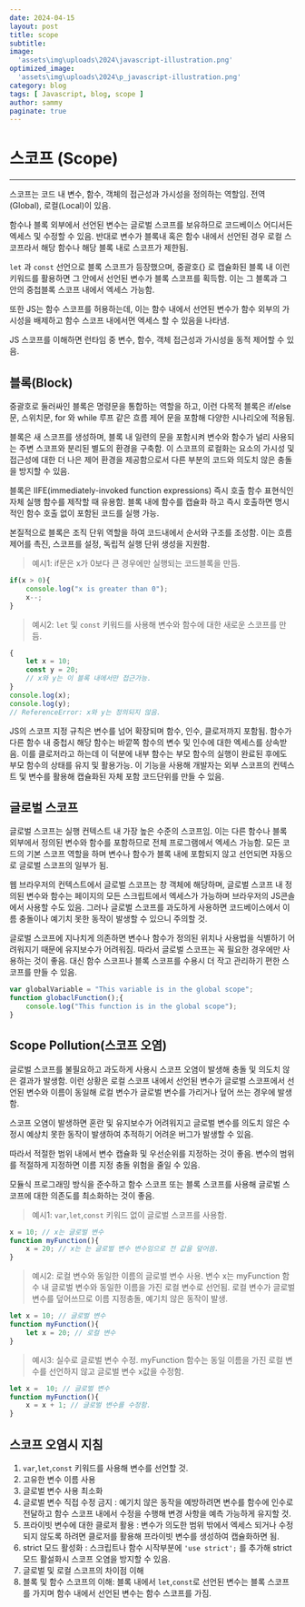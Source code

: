 ```yaml
---
date: 2024-04-15
layout: post
title: scope
subtitle:  
image: 
  'assets\img\uploads\2024\javascript-illustration.png'
optimized_image:    
  'assets\img\uploads\2024\p_javascript-illustration.png'
category: blog
tags: [ Javascript, blog, scope ]
author: sammy
paginate: true
---
```

# 스코프 (Scope)

*****
스코프는 코드 내 변수, 함수, 객체의 접근성과 가시성을 정의하는 역할임.
전역(Global), 로컬(Local)이 있음.

함수나 블록 외부에서 선언된 변수는 글로벌 스코프를 보유하므로 코드베이스 어디서든 엑세스 및 수정할 수 있음.
반대로 변수가 블록내 혹은 함수 내에서 선언된 경우 로컬 스코프라서 해당 함수나 해당 블록 내로 스코프가 제한됨.

`let` 과 `const` 선언으로 블록 스코프가 등장했으며, 중괄호{} 로 캡슐화된 블록 내 이런 키워드를 활용하면 그 안에서 선언된 변수가 블록 스코프를 획득함. 이는 그 블록과 그 안의 중첩블록 스코프 내에서 엑세스 가능함.

또한 JS는 함수 스코프를 허용하는데, 이는 함수 내에서 선언된 변수가 함수 외부의 가시성을 배제하고 함수 스코프 내에서먼 엑세스 할 수 있음을 나타냄.

JS 스코프를 이해하면 런타임 중 변수, 함수, 객체 접근성과 가시성을 동적 제어할 수 있음. 

## 블록(Block)
중괄호로 둘러싸인 블록은 명령문을 통합하는 역할을 하고, 이런 다목적 블록은 if/else문, 스위치문, for 와 while 루프 같은 흐름 제어 문을 포함해 다양한 시나리오에 적용됨.

블록은 새 스코프를 생성하며, 블록 내 일련의 문을 포함시켜 변수와 함수가 널리 사용되는 주변 스코프와 분리된 별도의 환경을 구축함. 이 스코프의 로컬화는 요소의 가시성 및 접근성에 대한 더 나은 제어 환경을 제공함으로서 다른 부분의 코드와 의도치 않은 충돌을 방지할 수 있음.

블록은 IIFE(immediately-invoked function expressions) 즉시 호출 함수 표현식인 자체 실행 함수를 제작할 때 유용함.
블록 내에 함수를 캡슐화 하고 즉시 호출하면 명시적인 함수 호출 없이 포함된 코드를 실행 가능.

본질적으로 블록은 조직 단위 역할을 하여 코드내에서 순서와 구조를 조성함. 이는 흐름 제어를 촉진, 스코프를 설정, 독립적 실행 단위 생성을 지원함. 

> 예시1: if문은 x가 0보다 큰 경우에만 실행되는 코드블록을 만듬.

```js
if(x > 0){
    console.log("x is greater than 0");
    x--;
}
```

> 예시2: `let` 및 `const` 키워드를 사용해 변수와 함수에 대한 새로운 스코프를 만듬.

```js
{   
    let x = 10;
    const y = 20;
    // x와 y는 이 블록 내에서만 접근가능.
}
console.log(x);
console.log(y); 
// ReferenceError: x와 y는 정의되지 않음.
```

JS의 스코프 지정 규칙은 변수를 넘어 확장되며 함수, 인수, 클로저까지 포함됨. 함수가 다른 함수 내 중첩시 해당 함수는 바깥쪽 함수의 변수 및 인수에 대한 엑세스를 상속받음.
이를 클로저라고 하는데 이 덕분에 내부 함수는 부모 함수의 실행이 완료된 후에도 부모 함수의 상태를 유지 및 활용가능.
이 기능을 사용해 개발자는 외부 스코프의 컨텍스트 및 변수를 활용해 캡슐화된 자체 포함 코드단위를 만들 수 있음.

## 글로벌 스코프

글로벌 스코프는 실행 컨텍스트 내 가장 높은 수준의 스코프임.
이는 다른 함수나 블록 외부에서 정의된 변수와 함수를 포함하므로 전체 프로그램에서 엑세스 가능함.
모든 코드의 기본 스코프 역할을 하며 변수나 함수가 블록 내에 포함되지 않고 선언되면 자동으로 글로벌 스코프의 일부가 됨.

웹 브라우저의 컨텍스트에서 글로벌 스코프는 창 객체에 해당하며, 글로벌 스코프 내 정의된 변수와 함수는 페이지의 모든 스크립트에서 엑세스가 가능하며 브라우저의 JS콘솔에서 사용할 수도 있음. 그러나 글로벌 스코프를 과도하게 사용하면 코드베이스에서 이름 충돌이나 예기치 못한 동작이 발생할 수 있으니 주의할 것.

글로벌 스코프에 지나치게 의존하면 변수나 함수가 정의된 위치나 사용법을 식별하기 어려워지기 때문에 유지보수가 어려워짐. 따라서 글로벌 스코프는 꼭 필요한 경우에만 사용하는 것이 좋음.
대신 함수 스코프나 블록 스코프를 수용시 더 작고 관리하기 편한 스코프를 만들 수 있음.

```js
var globalVariable = "This variable is in the global scope";
function globaclFunction();{
    console.log("This function is in the global scope");
}
```

## Scope Pollution(스코프 오염)
글로벌 스코프를 불필요하고 과도하게 사용시 스코프 오염이 발생해 충돌 및 의도치 않은 결과가 발생함.
이런 상황은 로컬 스코프 내에서 선언된 변수가 글로벌 스코프에서 선언된 변수와 이름이 동일해 로컬 변수가 글로벌 변수를 가리거나 덮어 쓰는 경우에 발생함.

스코프 오염이 발생하면 혼란 및 유지보수가 어려워지고 글로벌 변수를 의도치 않은 수정시 예상치 못한 동작이 발생하여 추적하기 어려운 버그가 발생할 수 있음.

따라서 적절한 범위 내에서 변수 캡슐화 및 우선순위를 지정하는 것이 좋음. 변수의 범위를 적절하게 지정하면 이름 지정 충돌 위험을 줄일 수 있음.

모듈식 프로그래밍 방식을 준수하고 함수 스코프 또는 블록 스코프를 사용해 글로벌 스코프에 대한 의존도를 최소화하는 것이 좋음.

> 예시1: `var`,`let`,`const` 키워드 없이 글로벌 스코프를 사용함.

```js
x = 10; // x는 글로벌 변수
function myFunction(){
    x = 20; // x는 는 글로벌 변수 변수임으로 전 값을 덮어씀.
}
```
> 예시2: 로컬 변수와 동일한 이름의 글로벌 변수 사용.
변수 x는 myFunction 함수 내 글로벌 변수와 동일한 이름을 가진 로컬 변수로 선언됨. 로컬 변수가 글로벌 변수를 덮어쓰므로 이름 지정충돌, 예기치 않은 동작이 발생.

```js
let x = 10; // 글로벌 변수
function myFunction(){
    let x = 20; // 로컬 변수
}
```

> 예시3: 실수로 글로벌 변수 수정.
myFunction 함수는 동일 이름을 가진 로컬 변수를 선언하지 않고 글로벌 변수 x값을 수정함.

```js
let x =  10; // 글로벌 변수
function myFunction(){
    x = x + 1; // 글로벌 변수를 수정함.
}
```

## 스코프 오염시 지침
1. `var`,`let`,`const` 키워드를 사용해 변수를 선언할 것.
2. 고유한 변수 이름 사용
3. 글로벌 변수 사용 최소화
4. 글로벌 변수 직접 수정 금지 : 예기치 않은 동작을 예방하려면 변수를 함수에 인수로 전달하고 함수 스코프 내에서 수정을 수행해 변경 사항을 예측 가능하게 유지할 것.
5. 프라이빗 변수에 대한 클로저 활용 : 변수가 의도한 범위 밖에서 엑세스 되거나 수정되지 않도록 하려면 클로저를 활용해 프라이빗 변수를 생성하여 캡슐화하면 됨.
6. strict 모드 활성화 : 스크립트나 함수 시작부분에 `'use strict';` 를 추가해 strict 모드 활설화시 스코프 오염을 방지할 수 있음. 
7. 글로벌 및 로컬 스코프의 차이점 이해
8. 블록 및 함수 스코프의 이해: 블록 내에서 `let`,`const`로 선언된 변수는 블록 스코프를 가지며 함수 내에서 선언된 변수는 함수 스코프를 가짐.

